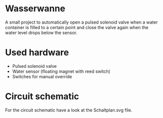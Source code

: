 # Wasserwanne
A small project to automatically open a pulsed solenoid valve when a water container is filled to a certain point and close the valve again
when the water level drops below the sensor.

# Used hardware
- Pulsed solenoid valve
- Water sensor (floating magnet with reed switch)
- Switches for manual override

# Circuit schematic
For the circuit schematic have a look at the Schaltplan.svg file.
